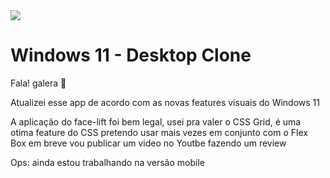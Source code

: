 <img src="https://user-images.githubusercontent.com/16112395/226469309-07d71bf0-3427-4d49-b3df-6a10fdd41f1c.png"/>

# Windows 11 - Desktop Clone

Fala! galera 👋

Atualizei esse app de acordo com as novas features visuais do Windows 11

A aplicação do face-lift foi bem legal, usei pra valer o CSS Grid, é uma otima feature do CSS pretendo usar mais vezes em conjunto com o Flex Box em breve vou publicar um video no Youtbe fazendo um review


Ops: ainda estou trabalhando na versão mobile

